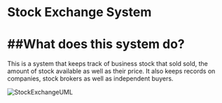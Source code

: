 Stock Exchange System
=======================

##What does this system do?
============================

This is a system that keeps track of business stock that sold sold, the amount of stock available as well as their
price. It also keeps records on companies, stock brokers as well as independent buyers.

![StockExchangeUML](https://user-images.githubusercontent.com/36732253/56271330-8e799780-60f8-11e9-9a1f-4594be2a5abc.jpg)
